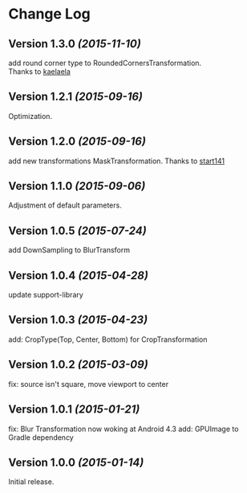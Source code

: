Change Log
==========

Version 1.3.0 *(2015-11-10)*
----------------------------

add round corner type to RoundedCornersTransformation.  
Thanks to [kaelaela](https://github.com/kaelaela)

Version 1.2.1 *(2015-09-16)*
----------------------------

Optimization.

Version 1.2.0 *(2015-09-16)*
----------------------------

add new transformations MaskTransformation.
Thanks to [start141](https://github.com/start141)

Version 1.1.0 *(2015-09-06)*
----------------------------

Adjustment of default parameters.

Version 1.0.5 *(2015-07-24)*
----------------------------

add DownSampling to BlurTransform

Version 1.0.4 *(2015-04-28)*
----------------------------

update support-library

Version 1.0.3 *(2015-04-23)*
----------------------------

add: CropType(Top, Center, Bottom) for CropTransformation

Version 1.0.2 *(2015-03-09)*
----------------------------

fix: source isn't square, move viewport to center

Version 1.0.1 *(2015-01-21)*
----------------------------

fix: Blur Transformation now woking at Android 4.3
add: GPUImage to Gradle dependency 

Version 1.0.0 *(2015-01-14)*
----------------------------

Initial release.
